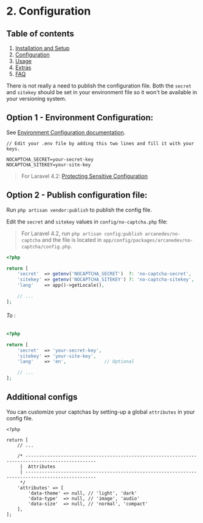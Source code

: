 # 2. Configuration

## Table of contents

  1. [Installation and Setup](1-Installation-and-Setup.md)
  2. [Configuration](2-Configuration.md)
  3. [Usage](3-Usage.md)
  4. [Extras](4-Extras.md)
  5. [FAQ](5-FAQ.md)

There is not really a need to publish the configuration file. Both the `secret` and `sitekey` should be set in your environment file so it won't be available in your versioning system.

## Option 1 - Environment Configuration:

See [Environment Configuration documentation](http://laravel.com/docs/5.0/configuration#environment-configuration).

````
// Edit your .env file by adding this two lines and fill it with your keys.

NOCAPTCHA_SECRET=your-secret-key
NOCAPTCHA_SITEKEY=your-site-key
````

> For Laravel 4.2: [Protecting Sensitive Configuration](http://laravel.com/docs/4.2/configuration#protecting-sensitive-configuration)

## Option 2 - Publish configuration file:

Run `php artisan vendor:publish` to publish the config file.

Edit the `secret` and `sitekey` values in `config/no-captcha.php` file:

> For Laravel 4.2, run `php artisan config:publish arcanedev/no-captcha` and the file is located in `app/config/packages/arcanedev/no-captcha/config.php`.

```php
<?php

return [
    'secret'  => getenv('NOCAPTCHA_SECRET')  ?: 'no-captcha-secret',
    'sitekey' => getenv('NOCAPTCHA_SITEKEY') ?: 'no-captcha-sitekey',
    'lang'    => app()->getLocale(),

    // ...
];
```

###### To :

```php
<?php

return [
    'secret'  => 'your-secret-key',
    'sitekey' => 'your-site-key',
    'lang'    => 'en',              // Optional

    // ...
];
```

## Additional configs

You can customize your captchas by setting-up a global `attributes` in your config file.

```
<?php

return [
    // ...

    /* ------------------------------------------------------------------------------------------------
     |  Attributes
     | ------------------------------------------------------------------------------------------------
     */
    'attributes' => [
        'data-theme' => null, // 'light', 'dark'
        'data-type'  => null, // 'image', 'audio'
        'data-size'  => null, // 'normal', 'compact'
    ],
];
```
